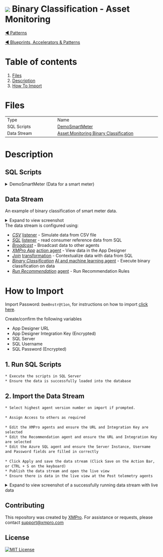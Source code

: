 <!-- omit in toc -->
# <img alternative="XMPro Logo X" width="30px" src="https://xmks.s3.amazonaws.com/2020/X-Blue.png#gh-light-mode-only"> Binary Classification - Asset Monitoring 

[◄ Patterns](https://github.com/XMPro/Blueprints-Accelerators-Patterns/tree/master/Patterns)

[◄ Blueprints, Accelerators & Patterns](https://github.com/XMPro/Blueprints-Accelerators-Patterns)

# Table of contents
1. [Files](#files)
2. [Description](#description)
3. [How To Import](#how-to-import)

# Files
<table>
<tr><td width="240px"> Type </td><td width="500px"> Name </td></tr>
<tr>
<td>SQL Scripts</td>
<td><a href="https://github.com/XMPro/Blueprints-Accelerators-Patterns/blob/master/Patterns/Machine%20Learning/Asset%20Monitoring%20-%20Binary%20Classification/SQL%20Scripts/%5BDemoSmartMeter%5D.sql" target="_blank">DemoSmartMeter</a></td>
</tr>
<tr>
<td>Data Stream</td>
<td><a href="https://github.com/XMPro/Blueprints-Accelerators-Patterns/blob/master/Patterns/Machine%20Learning/Asset%20Monitoring%20-%20Binary%20Classification/Asset%20Monitoring%20Binary%20Classification.xuc" target="_blank">Asset Monitoring Binary Classification</a></td>
</tr>
</table>

# Description
## SQL Scripts

<details>
<summary>DemoSmartMeter (Data for a smart meter)</summary>

```SQL
SET ANSI_NULLS ON
GO
SET QUOTED_IDENTIFIER ON
GO
CREATE TABLE [dbo].[DemoSmartMeter](
	[ID] [bigint] IDENTITY(1,1) NOT NULL,
	[AssetId] [nvarchar](25) NOT NULL,
	[AssetType] [nvarchar](50) NOT NULL,
	[Latitude] [float] NULL,
	[Longitude] [float] NULL,
	[Active] [bit] NULL
CONSTRAINT [PK_DemoSmartMeter] PRIMARY KEY CLUSTERED 
(
	[ID] ASC
)WITH (STATISTICS_NORECOMPUTE = OFF, IGNORE_DUP_KEY = OFF, OPTIMIZE_FOR_SEQUENTIAL_KEY = OFF) ON [PRIMARY]
) ON [PRIMARY]
GO
SET IDENTITY_INSERT [dbo].[DemoSmartMeter] ON 
GO
INSERT [dbo].[DemoSmartMeter] ([ID], [AssetId], [AssetType], [Latitude], [Longitude], [Active]) 
VALUES (1, N'SM-156', N'Commercial', 41.06984, 16.12632, 1)
GO
SET IDENTITY_INSERT [dbo].[DemoSmartMeter] OFF
GO
```

</details>

## Data Stream

An example of binary classification of smart meter data.

  <details>
  <summary markdown="span">Expand to view screenshot</summary>

  ![Configured Data Stream](Images/DataStream_01.png)
  </details>
The data stream is configured using: 

* <a href="https://xmpro.gitbook.io/csv/" target="_blank"><i>CSV</i></a> <a href="https://documentation.xmpro.com/concepts/agent#listeners" target="_blank">listener</a> - Simulate data from CSV file
* <a href="https://xmpro.gitbook.io/azure-sql/" target="_blank"><i>SQL</i></a> <a href="https://documentation.xmpro.com/concepts/agent#listeners" target="_blank">listener</a> - read consumer reference data from SQL
* <a href="https://xmpro.gitbook.io/broadcast/" target="_blank"><i>Broadcast</i></a> - Broadcast data to other agents
* <a href="https://xmpro.gitbook.io/xmpro-app/" target="_blank"><i>XMPro App</i></a> <a href="https://documentation.xmpro.com/concepts/agent#action-agents" target="_blank">action agent</a> - View data in the App Designer
* <a href="https://xmpro.gitbook.io/join/" target="_blank"><i>Join</i></a> <a href="https://documentation.xmpro.com/concepts/agent#transformations" target="_blank">transformation</a> - Contextualize data with data from SQL
* <a href="https://xmpro.gitbook.io/binary-classification/" target="_blank"><i>Binary Classification</i></a> <a href="https://documentation.xmpro.com/concepts/agent#ai-and-machine-learning" target="_blank">AI and machine learning agent</a> - Execute binary classification on data
* <a href="https://xmpro.gitbook.io/run-recommendation/" target="_blank"><i>Run Recommendation</i></a> <a href="https://documentation.xmpro.com/concepts/agent#recommendation" target="_blank">agent</a> - Run Recommendation Rules
##
# How to Import
Import Password: `Dem0nstr@t1on`, for instructions on how to import <a href="https://documentation.xmpro.com/how-tos/import-export-and-clone#importing" target="_blank">click here</a>.

Create/confirm the following variables
  * App Designer URL
  * App Designer Integration Key (Encrypted)
  * SQL Server
  * SQL Username
  * SQL Password (Encrypted)

## 1. Run SQL Scripts

	* Execute the scripts in SQL Server
	* Ensure the data is successfully loaded into the database

## 2. Import the Data Stream

    * Select highest agent version number on import if prompted. 

    * Assign Access to others as required
	
	* Edit the XMPro agents and ensure the URL and Integration Key are selected
	* Edit the Recommendation agent and ensure the URL and Integration Key are selected
	* Edit the Azure SQL agent and ensure the Server Instance, Username and Password fields are filled in correctly

	* Click Apply and save the data stream (Click Save on the Action Bar, or CTRL + S on the keyboard)
	* Publish the data stream and open the live view
	* Ensure there is data in the live view at the Post telemetry agents

<details>
  <summary markdown="span">Expand to view screenshot of a successfully running data stream with live data</summary>

![Running Data Stream](Images/DataStream_Running_01.png) 
</details>


## Contributing
This repository was created by <a href="https://xmpro.com/">XMPro</a>. For assistance or requests, please contact <a href="mailto:support@xmpro.com">support@xmpro.com</a>

## License
[![MIT License](https://img.shields.io/badge/License-MIT-green.svg)](https://choosealicense.com/licenses/mit/)